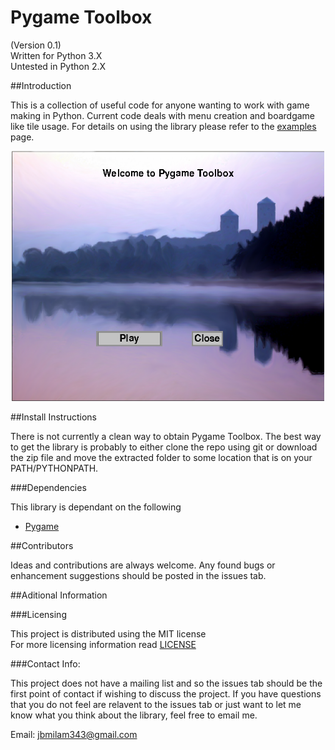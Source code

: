 # Pygame Toolbox

(Version 0.1)  
Written for Python 3.X  
Untested in Python 2.X

##Introduction

This is a collection of useful code for anyone wanting to work with game making in Python. Current code deals with menu creation and boardgame like tile usage. For details on using the library please refer to the [examples](/examples) page.

<p align="center"><img src="./welcome_image.PNG" alt="Pygame Toolbox Image" title="Pygame Toolbox Image" height="400" width="500" /></p>


##Install Instructions

There is not currently a clean way to obtain Pygame Toolbox. The best way to get the library is probably to either clone the repo using git or download the zip file and move the extracted folder to some location that is on your PATH/PYTHONPATH.

###Dependencies

This library is dependant on the following

* [Pygame](http://www.pygame.org/download.shtml)

##Contributors

Ideas and contributions are always welcome. Any found bugs or enhancement suggestions should be posted in the issues tab. 

##Aditional Information

###Licensing

This project is distributed using the MIT license  
For more licensing information read [LICENSE](./LICENSE)  

###Contact Info:

This project does not have a mailing list and so the issues tab should be the first point of contact if wishing to discuss the project. If you have questions that you do not feel are relavent to the issues tab or just want to let me know what you think about the library, feel free to email me.
  
Email: <a href="mailto:jmilam343@gmail.com">jbmilam343@gmail.com</a>